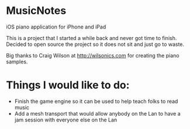 MusicNotes
==========

iOS piano application for iPhone and iPad

This is a project that I started a while back and never got time to finish. Decided to
open source the project so it does not sit and just go to waste.

Big thanks to Craig Wilson at http://wilsonics.com for creating the piano samples.


Things I would like to do:
===========================
- Finish the game engine so it can be used to help teach folks to read music
- Add a mesh transport that would allow anybody on the Lan to have a jam session with
everyone else on the Lan